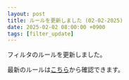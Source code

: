```yaml
---
layout: post
title: ルールを更新しました (02-02-2025)
date: 2025-02-02 08:00:00 +0900
tags: [filter_update]
---
```


フィルタのルールを更新しました。

最新のルールは[こちら](https://github.com/kittytail/BlockerRules)から確認できます。
